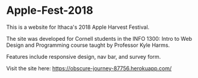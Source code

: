 # Apple-Fest-2018

This is a website for Ithaca's 2018 Apple Harvest Festival. 

The site was developed for Cornell students in the INFO 1300: Intro to Web Design and Programming course taught by Professor Kyle Harms. 

Features include responsive design, nav bar, and survey form. 

Visit the site here: https://obscure-journey-87756.herokuapp.com/


